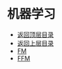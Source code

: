 # 机器学习

* [返回顶层目录](../../../SUMMARY.md)
* [返回上层目录](../advanced-knowledge.md)
* [FM](Factorization-Machines.md)
* [FFM](FFM.md)




